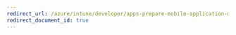 ```yaml
---
redirect_url: /azure/intune/developer/apps-prepare-mobile-application-management
redirect_document_id: true
---
```

